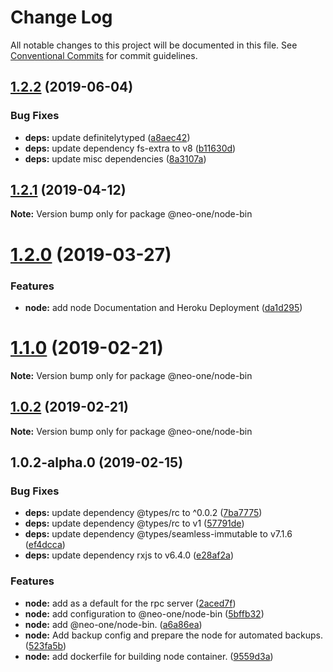 # Change Log

All notable changes to this project will be documented in this file.
See [Conventional Commits](https://conventionalcommits.org) for commit guidelines.

## [1.2.2](https://github.com/neo-one-suite/neo-one/compare/@neo-one/node-bin@1.2.1...@neo-one/node-bin@1.2.2) (2019-06-04)


### Bug Fixes

* **deps:** update definitelytyped ([a8aec42](https://github.com/neo-one-suite/neo-one/commit/a8aec42))
* **deps:** update dependency fs-extra to v8 ([b11630d](https://github.com/neo-one-suite/neo-one/commit/b11630d))
* **deps:** update misc dependencies ([8a3107a](https://github.com/neo-one-suite/neo-one/commit/8a3107a))





## [1.2.1](https://github.com/neo-one-suite/neo-one/compare/@neo-one/node-bin@1.2.0...@neo-one/node-bin@1.2.1) (2019-04-12)

**Note:** Version bump only for package @neo-one/node-bin





# [1.2.0](https://github.com/neo-one-suite/neo-one/compare/@neo-one/node-bin@1.1.0...@neo-one/node-bin@1.2.0) (2019-03-27)


### Features

* **node:** add node Documentation and Heroku Deployment ([da1d295](https://github.com/neo-one-suite/neo-one/commit/da1d295))





# [1.1.0](https://github.com/neo-one-suite/neo-one/compare/@neo-one/node-bin@1.0.2...@neo-one/node-bin@1.1.0) (2019-02-21)

**Note:** Version bump only for package @neo-one/node-bin





## [1.0.2](https://github.com/neo-one-suite/neo-one/compare/@neo-one/node-bin@1.0.2-alpha.0...@neo-one/node-bin@1.0.2) (2019-02-21)

**Note:** Version bump only for package @neo-one/node-bin





## 1.0.2-alpha.0 (2019-02-15)


### Bug Fixes

* **deps:** update dependency @types/rc to ^0.0.2 ([7ba7775](https://github.com/neo-one-suite/neo-one/commit/7ba7775))
* **deps:** update dependency @types/rc to v1 ([57791de](https://github.com/neo-one-suite/neo-one/commit/57791de))
* **deps:** update dependency @types/seamless-immutable to v7.1.6 ([ef4dcca](https://github.com/neo-one-suite/neo-one/commit/ef4dcca))
* **deps:** update dependency rxjs to v6.4.0 ([e28af2a](https://github.com/neo-one-suite/neo-one/commit/e28af2a))


### Features

* **node:** add  as a default for the rpc server ([2aced7f](https://github.com/neo-one-suite/neo-one/commit/2aced7f))
* **node:** add  configuration to @neo-one/node-bin ([5bffb32](https://github.com/neo-one-suite/neo-one/commit/5bffb32))
* **node:** add @neo-one/node-bin. ([a6a86ea](https://github.com/neo-one-suite/neo-one/commit/a6a86ea))
* **node:** Add backup config and prepare the node for automated backups. ([523fa5b](https://github.com/neo-one-suite/neo-one/commit/523fa5b))
* **node:** add dockerfile for building node container. ([9559d3a](https://github.com/neo-one-suite/neo-one/commit/9559d3a))
